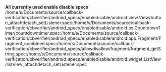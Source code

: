**All currently used enable disable specs**
/home/s/Documents/source/callback-verification/cbverifier/android_specs/enabledisable/android.view.View/button_attachdetach_setListener.spec:/home/s/Documents/source/callback-verification/cbverifier/android_specs/enabledisable/android.os.CountdownTimer/countdowntimer.spec:/home/s/Documents/source/callback-verification/cbverifier/android_specs/enabledisable/android.app.Fragment/Fragment_combined.spec:/home/s/Documents/source/callback-verification/cbverifier/android_specs/allowdisallow/fragment/fragment_getString.spec:/home/s/Documents/source/callback-verification/cbverifier/android_specs/enabledisable/android.widget.ListView/listView_attachdetach_setListener.spec

